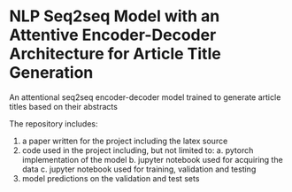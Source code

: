 # NLP Seq2seq Model with an Attentive Encoder-Decoder Architecture for Article Title Generation
An attentional seq2seq encoder-decoder model trained to generate article titles based on their abstracts

The repository includes:
  1. a paper written for the project including the latex source
  2. code used in the project including, but not limited to:
    a. pytorch implementation of the model
    b. jupyter notebook used for acquiring the data
    c. jupyter notebook used for training, validation and testing
  3. model predictions on the validation and test sets
